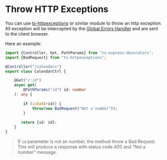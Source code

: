 # Throw HTTP Exceptions

You can use [ts-httpexceptions](https://github.com/Romakita/ts-httpexceptions) or similar module to throw an http exception.
All exception will be intercepted by the [Global Errors Handler]() and are sent to the client browser.

Here an example:
```typescript
import {Controller, Get, PathParams} from "ts-express-decorators";
import {BadRequest} from "ts-httpexceptions";

@Controller("/calendars")
export class CalendarCtrl {

    @Get("/:id")
    async get(
        @PathParams("id") id: number
    ): any {
    
        if (isNaN(+id)) {
            throw(new BadRequest("Not a number"));
        }
       
       return {id: id};
    }
}
```
> If `id` parameter is not an number, the method throw a Bad Request. This will produce a response with status code 400 and "Not a number" message.
